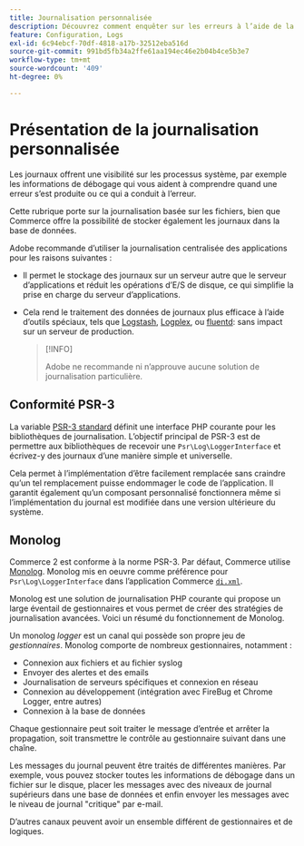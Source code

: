 ```yaml
---
title: Journalisation personnalisée
description: Découvrez comment enquêter sur les erreurs à l’aide de la journalisation personnalisée.
feature: Configuration, Logs
exl-id: 6c94ebcf-70df-4818-a17b-32512eba516d
source-git-commit: 991bd5fb34a2ffe61aa194ec46e2b04b4ce5b3e7
workflow-type: tm+mt
source-wordcount: '409'
ht-degree: 0%

---
```


# Présentation de la journalisation personnalisée

Les journaux offrent une visibilité sur les processus système, par exemple les informations de débogage qui vous aident à comprendre quand une erreur s’est produite ou ce qui a conduit à l’erreur.

Cette rubrique porte sur la journalisation basée sur les fichiers, bien que Commerce offre la possibilité de stocker également les journaux dans la base de données.

Adobe recommande d’utiliser la journalisation centralisée des applications pour les raisons suivantes :

- Il permet le stockage des journaux sur un serveur autre que le serveur d’applications et réduit les opérations d’E/S de disque, ce qui simplifie la prise en charge du serveur d’applications.

- Cela rend le traitement des données de journaux plus efficace à l’aide d’outils spéciaux, tels que [Logstash], [Logplex], ou [fluentd]: sans impact sur un serveur de production.

  >[!INFO]
  >
  >Adobe ne recommande ni n’approuve aucune solution de journalisation particulière.

## Conformité PSR-3

La variable [PSR-3 standard][laminas] définit une interface PHP courante pour les bibliothèques de journalisation. L’objectif principal de PSR-3 est de permettre aux bibliothèques de recevoir une `Psr\Log\LoggerInterface` et écrivez-y des journaux d’une manière simple et universelle.

Cela permet à l’implémentation d’être facilement remplacée sans craindre qu’un tel remplacement puisse endommager le code de l’application. Il garantit également qu’un composant personnalisé fonctionnera même si l’implémentation du journal est modifiée dans une version ultérieure du système.

## Monolog

Commerce 2 est conforme à la norme PSR-3. Par défaut, Commerce utilise [Monolog]. Monolog mis en oeuvre comme préférence pour `Psr\Log\LoggerInterface` dans l’application Commerce [`di.xml`][di].

Monolog est une solution de journalisation PHP courante qui propose un large éventail de gestionnaires et vous permet de créer des stratégies de journalisation avancées. Voici un résumé du fonctionnement de Monolog.

Un monolog _logger_ est un canal qui possède son propre jeu de _gestionnaires_. Monolog comporte de nombreux gestionnaires, notamment :

- Connexion aux fichiers et au fichier syslog
- Envoyer des alertes et des emails
- Journalisation de serveurs spécifiques et connexion en réseau
- Connexion au développement (intégration avec FireBug et Chrome Logger, entre autres)
- Connexion à la base de données

Chaque gestionnaire peut soit traiter le message d’entrée et arrêter la propagation, soit transmettre le contrôle au gestionnaire suivant dans une chaîne.

Les messages du journal peuvent être traités de différentes manières. Par exemple, vous pouvez stocker toutes les informations de débogage dans un fichier sur le disque, placer les messages avec des niveaux de journal supérieurs dans une base de données et enfin envoyer les messages avec le niveau de journal &quot;critique&quot; par e-mail.

D’autres canaux peuvent avoir un ensemble différent de gestionnaires et de logiques.

<!-- link definitions -->

[di]: https://github.com/magento/magento2/blob/2.4/app/etc/di.xml#L9
[fluentd]: https://www.fluentd.org/
[laminas]: https://docs.laminas.dev/laminas-log/
[Logplex]: https://devcenter.heroku.com/articles/logplex
[Logstash]: https://www.elastic.co/products/logstash
[Monolog]: https://github.com/Seldaek/monolog
